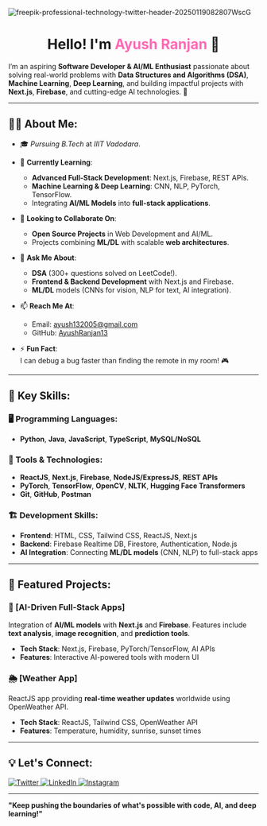 ![freepik-professional-technology-twitter-header-20250119082807WscG](https://github.com/user-attachments/assets/7b32c782-76ee-4984-ac08-2a90761f8fc1)<h1 align="center">Hello! I'm <span style="color: #ff69b4;">Ayush Ranjan</span> 👋</h1>

I’m an aspiring **Software Developer & AI/ML Enthusiast** passionate about solving real-world problems with **Data Structures and Algorithms (DSA)**, **Machine Learning**, **Deep Learning**, and building impactful projects with **Next.js**, **Firebase**, and cutting-edge AI technologies. 🚀

---

## 👨‍💻 About Me:
- 🎓 *Pursuing B.Tech* at *IIIT Vadodara*.  

- 🌱 **Currently Learning**:  
  - **Advanced Full-Stack Development**: Next.js, Firebase, REST APIs.  
  - **Machine Learning & Deep Learning**: CNN, NLP, PyTorch, TensorFlow.  
  - Integrating **AI/ML Models** into **full-stack applications**.

- 👯 **Looking to Collaborate On**:  
  - **Open Source Projects** in Web Development and AI/ML.  
  - Projects combining **ML/DL** with scalable **web architectures**.

- 💬 **Ask Me About**:  
  - **DSA** (300+ questions solved on LeetCode!).  
  - **Frontend & Backend Development** with Next.js and Firebase.  
  - **ML/DL** models (CNNs for vision, NLP for text, AI integration).

- 📫 **Reach Me At**:  
  - Email: [ayush132005@gmail.com](mailto:ayushranjan132005@gmail.com)  
  - GitHub: [AyushRanjan13](https://github.com/AyushRanjan13)

- ⚡ **Fun Fact**:  
  I can debug a bug faster than finding the remote in my room! 🎮

---

## 🌟 Key Skills:

### 🖥️ Programming Languages:
- **Python**, **Java**, **JavaScript**, **TypeScript**, **MySQL/NoSQL**

### 🔧 Tools & Technologies:
- **ReactJS**, **Next.js**, **Firebase**, **NodeJS/ExpressJS**, **REST APIs**  
- **PyTorch**, **TensorFlow**, **OpenCV**, **NLTK**, **Hugging Face Transformers**  
- **Git**, **GitHub**, **Postman**

### 🏗️ Development Skills:
- **Frontend**: HTML, CSS, Tailwind CSS, ReactJS, Next.js  
- **Backend**: Firebase Realtime DB, Firestore, Authentication, Node.js  
- **AI Integration**: Connecting **ML/DL models** (CNN, NLP) to full-stack apps

---

## 🚀 Featured Projects:

### 🤖 [AI-Driven Full-Stack Apps]
Integration of **AI/ML models** with **Next.js** and **Firebase**. Features include **text analysis**, **image recognition**, and **prediction tools**.

- **Tech Stack**: Next.js, Firebase, PyTorch/TensorFlow, AI APIs  
- **Features**: Interactive AI-powered tools with modern UI

### 🌦️ [Weather App]
ReactJS app providing **real-time weather updates** worldwide using OpenWeather API.

- **Tech Stack**: ReactJS, Tailwind CSS, OpenWeather API  
- **Features**: Temperature, humidity, sunrise, sunset times

---

## 💡 Let's Connect:
<p align="left">
  <a href="https://x.com/home">
    <img src="https://img.icons8.com/color/48/000000/twitter.png" alt="Twitter" />
  </a>
  <a href="https://www.linkedin.com/in/ayush-ranjan-b34475282/" target="_blank">
    <img src="https://img.icons8.com/color/48/000000/linkedin.png" alt="LinkedIn" />
  </a>
  <a href="https://www.instagram.com/notorious_ayush03/" target="_blank">
    <img src="https://img.icons8.com/color/48/000000/instagram-new--v1.png" alt="Instagram" />
  </a>
</p>

---

**"Keep pushing the boundaries of what's possible with code, AI, and deep learning!"**
